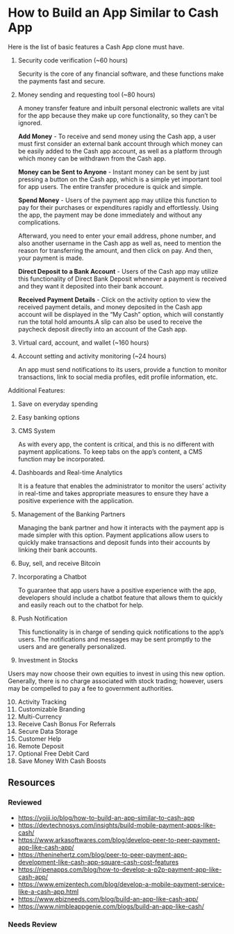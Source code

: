 # How to Build an App Similar to Cash App

Here is the list of basic features a Cash App clone must have.

1. Security code verification (~60 hours)

    Security is the core of any financial software, and these functions make the payments fast and secure.

1. Money sending and requesting tool (~80 hours) 

    A money transfer feature and inbuilt personal electronic wallets are vital for the app because they make up core functionality, so they can’t be ignored.

    **Add Money** - To receive and send money using the Cash app, a user must first consider an external bank account through which money can be easily added to the Cash app account, as well as a platform through which money can be withdrawn from the Cash app.

    **Money can be Sent to Anyone** - Instant money can be sent by just pressing a button on the Cash app, which is a simple yet important tool for app users. The entire transfer procedure is quick and simple.
    
    **Spend Money** - Users of the payment app may utilize this function to pay for their purchases or expenditures rapidly and effortlessly. Using the app, the payment may be done immediately and without any complications.

    Afterward, you need to enter your email address, phone number, and also another username in the Cash app as well as, need to mention the reason for transferring the amount, and then click on pay. And then, your payment is made.

    **Direct Deposit to a Bank Account** - Users of the Cash app may utilize this functionality of Direct Bank Deposit whenever a payment is received and they want it deposited into their bank account.

    **Received Payment Details** - Click on the activity option to view the received payment details, and money deposited in the Cash app account will be displayed in the “My Cash” option, which will constantly run the total hold amounts.A slip can also be used to receive the paycheck deposit directly into an account of the Cash app.


1. Virtual card, account, and wallet (~160 hours)


1. Account setting and activity monitoring (~24 hours)

    An app must send notifications to its users, provide a function to monitor transactions, link to social media profiles, edit profile information, etc.

Additional Features:
1. Save on everyday spending
2. Easy banking options
3. CMS System
   
   As with every app, the content is critical, and this is no different with payment applications. To keep tabs on the app’s content, a CMS function may be incorporated. 

4. Dashboards and Real-time Analytics

   It is a feature that enables the administrator to monitor the users’ activity in real-time and takes appropriate measures to ensure they have a positive experience with the application.

5. Management of the Banking Partners
   
   Managing the bank partner and how it interacts with the payment app is made simpler with this option. Payment applications allow users to quickly make transactions and deposit funds into their accounts by linking their bank accounts.

6. Buy, sell, and receive Bitcoin
7. Incorporating a Chatbot

   To guarantee that app users have a positive experience with the app, developers should include a chatbot feature that allows them to quickly and easily reach out to the chatbot for help.

8. Push Notification
   
   This functionality is in charge of sending quick notifications to the app’s users. The notifications and messages may be sent promptly to the users and are generally personalized.

9.  Investment in Stocks
   
   Users may now choose their own equities to invest in using this new option. Generally, there is no charge associated with stock trading; however, users may be compelled to pay a fee to government authorities.

10. Activity Tracking
11. Customizable Branding
12. Multi-Currency
13. Receive Cash Bonus For Referrals
14. Secure Data Storage
15. Customer Help
16. Remote Deposit
17. Optional Free Debit Card
18. Save Money With Cash Boosts

## Resources

### Reviewed

- https://yojji.io/blog/how-to-build-an-app-similar-to-cash-app
- https://devtechnosys.com/insights/build-mobile-payment-apps-like-cash/
- https://www.arkasoftwares.com/blog/develop-peer-to-peer-payment-app-like-cash-app/
- https://theninehertz.com/blog/peer-to-peer-payment-app-development-like-cash-app-square-cash-cost-features
- https://ripenapps.com/blog/how-to-develop-a-p2p-payment-app-like-cash-app/
- https://www.emizentech.com/blog/develop-a-mobile-payment-service-like-a-cash-app.html
- https://www.ebizneeds.com/blog/build-an-app-like-cash-app/
- https://www.nimbleappgenie.com/blogs/build-an-app-like-cash/

### Needs Review